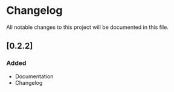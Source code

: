 # Changelog

All notable changes to this project will be documented in this file.

## [0.2.2]
### Added
- Documentation
- Changelog